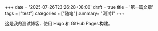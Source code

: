 +++
date = '2025-07-26T23:26:28+08:00'
draft = true
title = '第一篇文章'
tags = ["test"]
categories = ["随笔"]
summary= "测试1"
+++

这是我的测试博客，使用 Hugo 和 GitHub Pages 构建。


